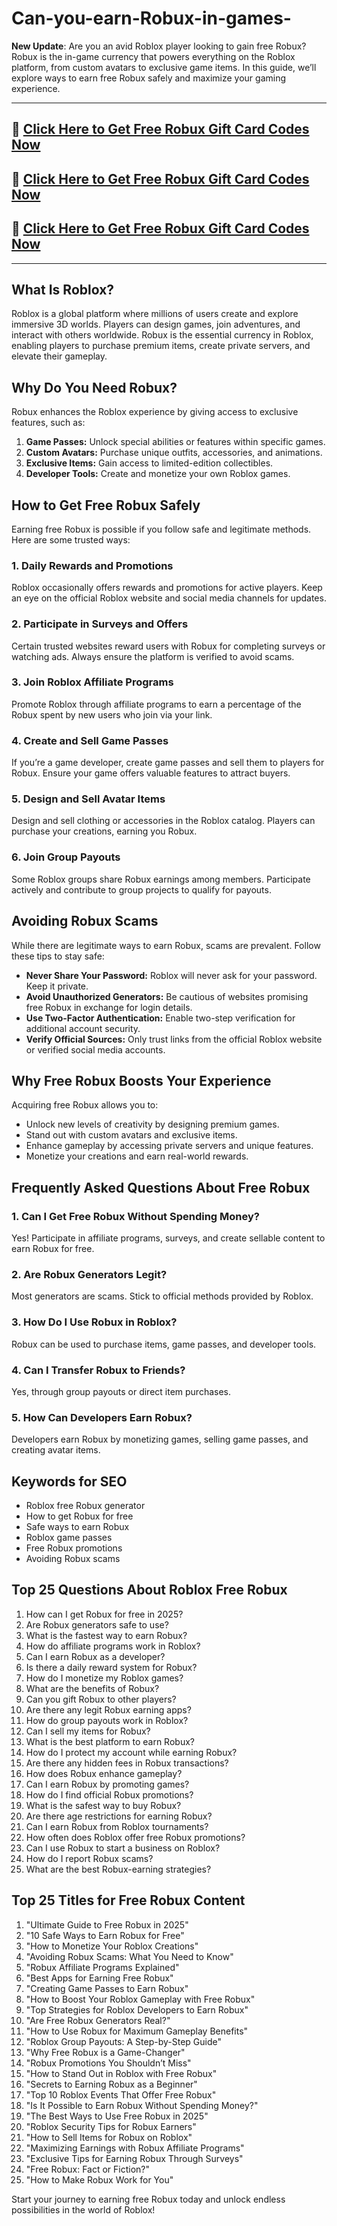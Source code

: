 # Can-you-earn-Robux-in-games-
**New Update**: Are you an avid Roblox player looking to gain free Robux? Robux is the in-game currency that powers everything on the Roblox platform, from custom avatars to exclusive game items. In this guide, we’ll explore ways to earn free Robux safely and maximize your gaming experience. 


---

## 🚀 [Click Here to Get Free Robux Gift Card Codes Now](https://suberapps.com/uploads/data/000/950/493/original/1_Roblox_Generator.html)

## 🚀 [Click Here to Get Free Robux Gift Card Codes Now](https://suberapps.com/uploads/data/000/950/493/original/1_Roblox_Generator.html)

## 🚀 [Click Here to Get Free Robux Gift Card Codes Now](https://suberapps.com/uploads/data/000/950/493/original/1_Roblox_Generator.html)
---
## What Is Roblox?
Roblox is a global platform where millions of users create and explore immersive 3D worlds. Players can design games, join adventures, and interact with others worldwide. Robux is the essential currency in Roblox, enabling players to purchase premium items, create private servers, and elevate their gameplay.

## Why Do You Need Robux?
Robux enhances the Roblox experience by giving access to exclusive features, such as:

1. **Game Passes:** Unlock special abilities or features within specific games.
2. **Custom Avatars:** Purchase unique outfits, accessories, and animations.
3. **Exclusive Items:** Gain access to limited-edition collectibles.
4. **Developer Tools:** Create and monetize your own Roblox games.

## How to Get Free Robux Safely
Earning free Robux is possible if you follow safe and legitimate methods. Here are some trusted ways:

### 1. **Daily Rewards and Promotions**
Roblox occasionally offers rewards and promotions for active players. Keep an eye on the official Roblox website and social media channels for updates.

### 2. **Participate in Surveys and Offers**
Certain trusted websites reward users with Robux for completing surveys or watching ads. Always ensure the platform is verified to avoid scams.

### 3. **Join Roblox Affiliate Programs**
Promote Roblox through affiliate programs to earn a percentage of the Robux spent by new users who join via your link.

### 4. **Create and Sell Game Passes**
If you’re a game developer, create game passes and sell them to players for Robux. Ensure your game offers valuable features to attract buyers.

### 5. **Design and Sell Avatar Items**
Design and sell clothing or accessories in the Roblox catalog. Players can purchase your creations, earning you Robux.

### 6. **Join Group Payouts**
Some Roblox groups share Robux earnings among members. Participate actively and contribute to group projects to qualify for payouts.

## Avoiding Robux Scams
While there are legitimate ways to earn Robux, scams are prevalent. Follow these tips to stay safe:

- **Never Share Your Password:** Roblox will never ask for your password. Keep it private.
- **Avoid Unauthorized Generators:** Be cautious of websites promising free Robux in exchange for login details.
- **Use Two-Factor Authentication:** Enable two-step verification for additional account security.
- **Verify Official Sources:** Only trust links from the official Roblox website or verified social media accounts.

## Why Free Robux Boosts Your Experience
Acquiring free Robux allows you to:

- Unlock new levels of creativity by designing premium games.
- Stand out with custom avatars and exclusive items.
- Enhance gameplay by accessing private servers and unique features.
- Monetize your creations and earn real-world rewards.

## Frequently Asked Questions About Free Robux

### 1. **Can I Get Free Robux Without Spending Money?**
Yes! Participate in affiliate programs, surveys, and create sellable content to earn Robux for free.

### 2. **Are Robux Generators Legit?**
Most generators are scams. Stick to official methods provided by Roblox.

### 3. **How Do I Use Robux in Roblox?**
Robux can be used to purchase items, game passes, and developer tools.

### 4. **Can I Transfer Robux to Friends?**
Yes, through group payouts or direct item purchases.

### 5. **How Can Developers Earn Robux?**
Developers earn Robux by monetizing games, selling game passes, and creating avatar items.

## Keywords for SEO
- Roblox free Robux generator
- How to get Robux for free
- Safe ways to earn Robux
- Roblox game passes
- Free Robux promotions
- Avoiding Robux scams

## Top 25 Questions About Roblox Free Robux
1. How can I get Robux for free in 2025?
2. Are Robux generators safe to use?
3. What is the fastest way to earn Robux?
4. How do affiliate programs work in Roblox?
5. Can I earn Robux as a developer?
6. Is there a daily reward system for Robux?
7. How do I monetize my Roblox games?
8. What are the benefits of Robux?
9. Can you gift Robux to other players?
10. Are there any legit Robux earning apps?
11. How do group payouts work in Roblox?
12. Can I sell my items for Robux?
13. What is the best platform to earn Robux?
14. How do I protect my account while earning Robux?
15. Are there any hidden fees in Robux transactions?
16. How does Robux enhance gameplay?
17. Can I earn Robux by promoting games?
18. How do I find official Robux promotions?
19. What is the safest way to buy Robux?
20. Are there age restrictions for earning Robux?
21. Can I earn Robux from Roblox tournaments?
22. How often does Roblox offer free Robux promotions?
23. Can I use Robux to start a business on Roblox?
24. How do I report Robux scams?
25. What are the best Robux-earning strategies?

## Top 25 Titles for Free Robux Content
1. "Ultimate Guide to Free Robux in 2025"
2. "10 Safe Ways to Earn Robux for Free"
3. "How to Monetize Your Roblox Creations"
4. "Avoiding Robux Scams: What You Need to Know"
5. "Robux Affiliate Programs Explained"
6. "Best Apps for Earning Free Robux"
7. "Creating Game Passes to Earn Robux"
8. "How to Boost Your Roblox Gameplay with Free Robux"
9. "Top Strategies for Roblox Developers to Earn Robux"
10. "Are Free Robux Generators Real?"
11. "How to Use Robux for Maximum Gameplay Benefits"
12. "Roblox Group Payouts: A Step-by-Step Guide"
13. "Why Free Robux is a Game-Changer"
14. "Robux Promotions You Shouldn’t Miss"
15. "How to Stand Out in Roblox with Free Robux"
16. "Secrets to Earning Robux as a Beginner"
17. "Top 10 Roblox Events That Offer Free Robux"
18. "Is It Possible to Earn Robux Without Spending Money?"
19. "The Best Ways to Use Free Robux in 2025"
20. "Roblox Security Tips for Robux Earners"
21. "How to Sell Items for Robux on Roblox"
22. "Maximizing Earnings with Robux Affiliate Programs"
23. "Exclusive Tips for Earning Robux Through Surveys"
24. "Free Robux: Fact or Fiction?"
25. "How to Make Robux Work for You"

Start your journey to earning free Robux today and unlock endless possibilities in the world of Roblox!
